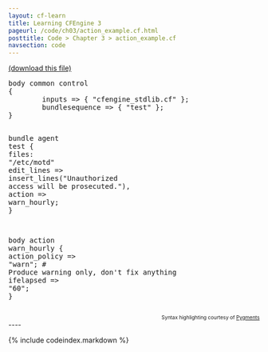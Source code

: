 ```yaml
---
layout: cf-learn
title: Learning CFEngine 3
pageurl: /code/ch03/action_example.cf.html
posttitle: Code > Chapter 3 > action_example.cf
navsection: code
---
```


[(download this file)](https://raw.github.com/zzamboni/cf-learn.info/master/src/ch03/action_example.cf)

<div class="highlight"><pre><span class="k">body</span> <span class="k">common</span> <span class="k">control</span>
<span class="p">{</span>
        <span class="kr">inputs</span> <span class="o">=&gt;</span> <span class="p">{</span> <span class="s">&quot;cfengine_stdlib.cf&quot;</span> <span class="p">};</span>
        <span class="kr">bundlesequence</span> <span class="o">=&gt;</span> <span class="p">{</span> <span class="s">&quot;test&quot;</span> <span class="p">};</span>
<span class="p">}</span>

<span class="k">bundle</span> <span class="k">agent</span> <span class="nf">test</span>
<span class="p">{</span>
  <span class="kd">files</span><span class="p">:</span>
      <span class="p">&quot;</span><span class="nv">/etc/motd</span><span class="p">&quot;</span>
        <span class="kt">edit_lines</span> <span class="o">=&gt;</span> <span class="nf">insert_lines</span><span class="p">(</span><span class="s">&quot;Unauthorized access will be prosecuted.&quot;</span><span class="p">),</span>
        <span class="kr">action</span> <span class="o">=&gt;</span> <span class="nf">warn_hourly</span><span class="p">;</span>
<span class="p">}</span>

<span class="k">body</span> <span class="k">action</span> <span class="nf">warn_hourly</span>
<span class="p">{</span>
        <span class="kr">action_policy</span> <span class="o">=&gt;</span> <span class="s">&quot;warn&quot;</span><span class="p">;</span> <span class="c"># Produce warning only, don&#39;t fix anything</span>
        <span class="kr">ifelapsed</span> <span class="o">=&gt;</span> <span class="s">&quot;60&quot;</span><span class="p">;</span>
<span class="p">}</span>
</pre></div>

<div align="right"><font size="-2">Syntax highlighting courtesy of <a href="http://blog.zzamboni.org/cfengine3-lexer-for-pygments">Pygments</a></font></div>
----

{% include codeindex.markdown %}
